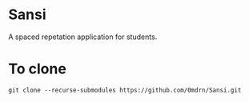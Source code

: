 # Sansi
A spaced repetation application for students.

# To clone
`git clone --recurse-submodules https://github.com/0mdrn/Sansi.git`
